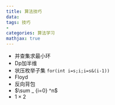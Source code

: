 ```yaml
---
title: 算法技巧
data: 
tags: 技巧
-
categories: 算法学习
mathjax: true
---
```

- 并查集求最小环
- Dp加半维
- 状压枚举子集 `for(int i=s;i;i=s&(i-1))`
- Floyd
- 反向背包
- $\sum _ {i=0} ^n$
- $1 \times 2$
<!--stackedit_data:
eyJoaXN0b3J5IjpbNzczMTUwNzk4LDIxMzI2NjA2NzksNzIwMj
E4Njk3LDEyMjc1NjEzMDgsLTIwMDcxMTA1MzgsLTIwNzAwOTcy
MDEsLTcyMTA4NDMzNywtMTU5MTQxMzEwLC0yMDA3MTEwNTM4LD
E1NTYzMTkxODBdfQ==
-->